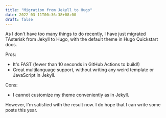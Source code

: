 ```yaml
---
title: "Migration from Jekyll to Hugo"
date: 2022-03-11T00:36:38+08:00
draft: false
---
```


As I don't have too many things to do recently, I have just migrated TAsterisk from Jekyll to Hugo, with the default theme in Hugo Quickstart docs.

Pros:

- It's FAST (fewer than 10 seconds in GitHub Actions to build!)
- Great multilanguage support, without writing any weird template or JavaScript in Jekyll.

Cons:

- I cannot customize my theme conveniently as in Jekyll.

However, I'm satisfied with the result now. I do hope that I can write some posts this year.
